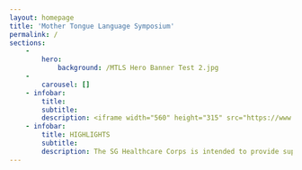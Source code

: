 ```yaml
---
layout: homepage
title: 'Mother Tongue Language Symposium'
permalink: /
sections:
    -
        hero:
            background: /MTLS Hero Banner Test 2.jpg
    -
        carousel: []
    - infobar:
        title: 
        subtitle: 
        description: <iframe width="560" height="315" src="https://www.youtube.com/embed/videoseries?list=PLMC9KNkIncKtGvr2kFRuXBVmBev6cAJ2u" frameborder="0" allow="accelerometer; autoplay; encrypted-media; gyroscope; picture-in-picture" allowfullscreen></iframe>
    - infobar:
        title: HIGHLIGHTS
        subtitle: 
        description: The SG Healthcare Corps is intended to provide support to our healthcare and community care professionals by referring additional healthcare professionals and lay extenders to areas of need. It is currently coordinated by the Ministry of Health, with support from our partner agencies, as well as institutions from public healthcare, primary, and community care sectors.
---
```



<!-- Type your notification here - the notification bar will not appear if this is empty. For other changes, refer to _data/homepage.yml to edit the homepage -->
